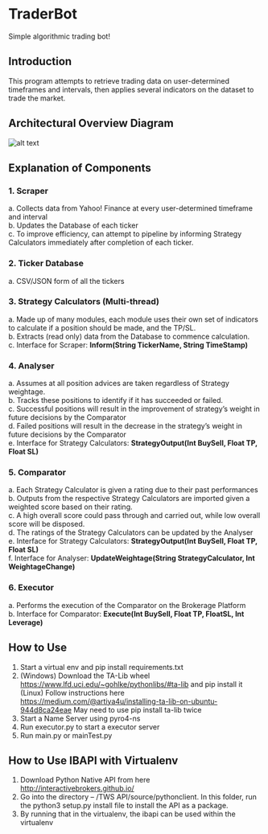 # TraderBot
Simple algorithmic trading bot!

## Introduction
This program attempts to retrieve trading data on user-determined timeframes and intervals, then applies several indicators on the dataset to trade the market.

## Architectural Overview Diagram
![alt text](https://github.com/cwlroda/traderbot/blob/master/img/AOD.png)

## Explanation of Components
### 1. Scraper
a.	Collects data from Yahoo! Finance at every user-determined timeframe and interval\
b.	Updates the Database of each ticker\
c.	To improve efficiency, can attempt to pipeline by informing Strategy Calculators immediately after completion of each ticker.

### 2. Ticker Database
a.	CSV/JSON form of all the tickers

### 3. Strategy Calculators (Multi-thread)
a.	Made up of many modules, each module uses their own set of indicators to calculate if a position should be made, and the TP/SL.\
b.	Extracts (read only) data from the Database to commence calculation.\
c.	Interface for Scraper: __Inform(String TickerName, String TimeStamp)__

### 4. Analyser
a.	Assumes at all position advices are taken regardless of Strategy weightage.\
b.	Tracks these positions to identify if it has succeeded or failed.\
c.	Successful positions will result in the improvement of strategy’s weight in future decisions by the Comparator\
d.	Failed positions will result in the decrease in the strategy’s weight in future decisions by the Comparator\
e.	Interface for Strategy Calculators: __StrategyOutput(Int BuySell, Float TP, Float SL)__

### 5. Comparator
a.	Each Strategy Calculator is given a rating due to their past performances\
b.	Outputs from the respective Strategy Calculators are imported given a weighted score based on their rating.\
c.	A high overall score could pass through and carried out, while low overall score will be disposed.\
d.	The ratings of the Strategy Calculators can be updated by the Analyser\
e.	Interface for Strategy Calculators: __StrategyOutput(Int BuySell, Float TP, Float SL)__\
f.	Interface for Analyser: __UpdateWeightage(String StrategyCalculator, Int WeightageChange)__

### 6. Executor
a.	Performs the execution of the Comparator on the Brokerage Platform\
b.	Interface for Comparator: __Execute(Int BuySell, Float TP, FloatSL, Int Leverage)__

## How to Use
1. Start a virtual env and pip install requirements.txt
2. (Windows) Download the TA-Lib wheel https://www.lfd.uci.edu/~gohlke/pythonlibs/#ta-lib and pip install it
   (Linux)   Follow instructions here https://medium.com/@artiya4u/installing-ta-lib-on-ubuntu-944d8ca24eae May need to use pip install ta-lib twice
3. Start a Name Server using pyro4-ns
4. Run executor.py to start a executor server
5. Run main.py or mainTest.py

## How to Use IBAPI with Virtualenv
1. Download Python Native API from here http://interactivebrokers.github.io/
2. Go into the directory – /TWS API/source/pythonclient. In this folder, run the python3 setup.py install file to install the API as a package.
3. By running that in the virtualenv, the ibapi can be used within the virtualenv